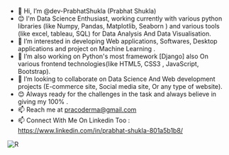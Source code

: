 - 👋 Hi, I’m @dev-PrabhatShukla (Prabhat Shukla)
- 😊 I'm Data Science Enthusiast, working currently with various python libraries (like Numpy, Pandas, Matplotlib, Seaborn ) and various tools (like excel, tableau, SQL) for Data Analysis And Data Visualisation.
- 👀 I’m interested in developing Web applications, Softwares, Desktop applications and project on Machine Learning .
- 🌱 I’m also working on Python's most framework [Django] also On various frontend technologies(like HTML5, CSS3 , JavaScript, Bootstrap).
- 💞️ I’m looking to collaborate on Data Science And Web development projects (E-commerce site, Social media site, Or any type of website).
- 😊 Always ready for the challenges in the task and always believe in giving my 100% .
- 📫 Reach me at pracoderma@gmail.com
- 📫 Connect With Me On Linkedin Too : https://www.linkedin.com/in/prabhat-shukla-801a5b1b8/

![R](https://user-images.githubusercontent.com/83821207/134976474-7ccbd2cc-9c32-4eb1-93d6-b409f9c9f7b5.gif)


<!---
dev-PrabhatShukla/dev-PrabhatShukla is a ✨ special ✨ repository because its `README.md` (this file) appears on your GitHub profile.
You can click the Preview link to take a look at your changes.
--->
